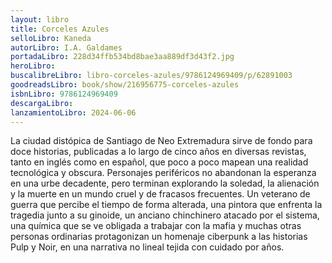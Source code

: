 ```yaml
---
layout: libro
title: Corceles Azules
selloLibro: Kaneda
autorLibro: I.A. Galdames
portadaLibro: 228d34ffb534bd8bae3aa889df3d43f2.jpg
heroLibro: 
buscalibreLibro: libro-corceles-azules/9786124969409/p/62891003
goodreadsLibro: book/show/216956775-corceles-azules
isbnLibro: 9786124969409
descargaLibro: 
lanzamientoLibro: 2024-06-06
---
```

La ciudad distópica de Santiago de Neo Extremadura sirve de fondo para doce historias, publicadas a lo largo de cinco años en diversas revistas, tanto en inglés como en español, que poco a poco mapean una realidad tecnológica y obscura.
Personajes periféricos no abandonan la esperanza en una urbe decadente, pero terminan explorando la soledad, la alienación y la muerte en un mundo cruel y de fracasos frecuentes.
Un veterano de guerra que percibe el tiempo de forma alterada, una pintora que enfrenta la tragedia junto a su ginoide, un anciano chinchinero atacado por el sistema, una química que se ve obligada a trabajar con la mafia y muchas otras personas ordinarias protagonizan un homenaje ciberpunk a las historias Pulp y Noir, en una narrativa no lineal tejida con cuidado por años.